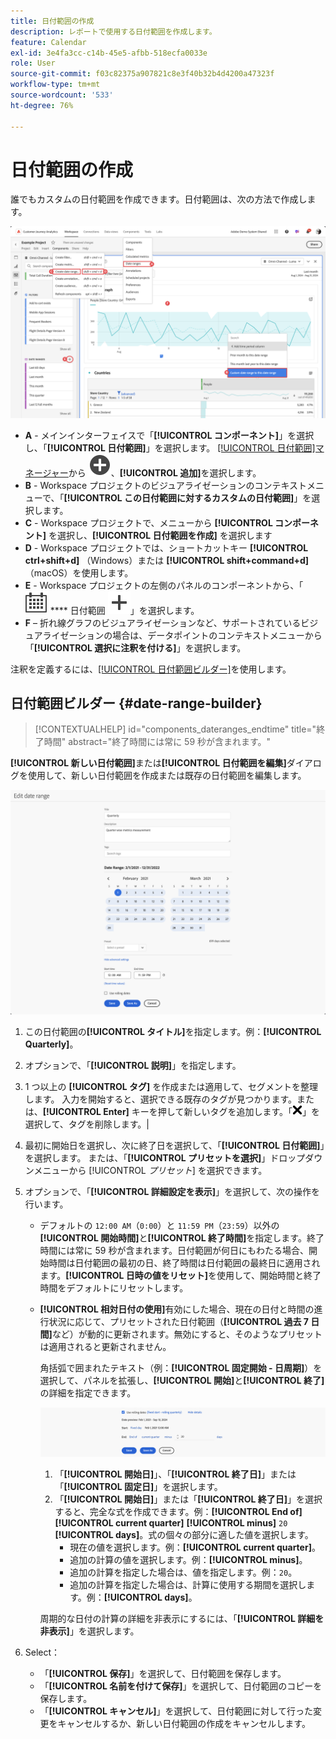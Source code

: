 ```yaml
---
title: 日付範囲の作成
description: レポートで使用する日付範囲を作成します。
feature: Calendar
exl-id: 3e4fa3cc-c14b-45e5-afbb-518ecfa0033e
role: User
source-git-commit: f03c82375a907821c8e3f40b32b4d4200a47323f
workflow-type: tm+mt
source-wordcount: '533'
ht-degree: 76%

---
```


# 日付範囲の作成


誰でもカスタムの日付範囲を作成できます。日付範囲は、次の方法で作成します。

![注釈の作成](assets/create-date-range.png)

* **A** - メインインターフェイスで「**[!UICONTROL コンポーネント]**」を選択し、「**[!UICONTROL 日付範囲]**」を選択します。 [[!UICONTROL 日付範囲]マネージャー](/help/components/date-ranges/manage.md)から ![AddCircle](/help/assets/icons/AddCircle.svg)、**[!UICONTROL 追加]**&#x200B;を選択します。
* **B** - Workspace プロジェクトのビジュアライゼーションのコンテキストメニューで、「**[!UICONTROL この日付範囲に対するカスタムの日付範囲]**」を選択します。
* **C** - Workspace プロジェクトで、メニューから **[!UICONTROL コンポーネント]** を選択し、**[!UICONTROL 日付範囲を作成]** を選択します
* **D** - Workspace プロジェクトでは、ショートカットキー **[!UICONTROL ctrl+shift+d]** （Windows）または **[!UICONTROL shift+command+d]** （macOS）を使用します。
* **E** - Workspace プロジェクトの左側のパネルのコンポーネントから、「![ カレンダー ](/help/assets/icons/Calendar.svg) **** 日付範囲 ![ で「追加 ](/help/assets/icons/Add.svg)」を選択します。
* **F** – 折れ線グラフのビジュアライゼーションなど、サポートされているビジュアライゼーションの場合は、データポイントのコンテキストメニューから「**[!UICONTROL 選択に注釈を付ける]**」を選択します。

注釈を定義するには、[[!UICONTROL 日付範囲ビルダー]](#annotation-builder)を使用します。

<!-- Should we really mention API here. If so, we can do it all over the place in the docs...
| **Use the [Customer Journey Analytics Annotations API](https://developer.adobe.com/cja-apis/docs/endpoints/annotations/)** | The Customer Journey Analytics Annotations APIs allow you to create, update, or retrieve annotations programmatically through Adobe Developer. These APIs use the same data and methods that Adobe uses inside the product UI. |
-->


## 日付範囲ビルダー {#date-range-builder}

<!-- markdownlint-disable MD034 -->

>[!CONTEXTUALHELP]
>id="components_dateranges_endtime"
>title="終了時間"
>abstract="終了時間には常に 59 秒が含まれます。"

<!-- markdownlint-enable MD034 -->




**[!UICONTROL 新しい日付範囲]**&#x200B;または&#x200B;**[!UICONTROL 日付範囲を編集]**&#x200B;ダイアログを使用して、新しい日付範囲を作成または既存の日付範囲を編集します。

![次の節で説明するフィールドとオプションを表示する注釈の詳細ウィンドウ。](assets/edit-date-range.png)


1. この日付範囲の&#x200B;**[!UICONTROL タイトル]**&#x200B;を指定します。例：**[!UICONTROL Quarterly]**。
1. オプションで、「**[!UICONTROL 説明]**」を指定します。
1. 1 つ以上の **[!UICONTROL タグ]** を作成または適用して、セグメントを整理します。 入力を開始すると、選択できる既存のタグが見つかります。または、**[!UICONTROL Enter]** キーを押して新しいタグを追加します。「![CrossSize75](/help/assets/icons/CrossSize75.svg)」を選択して、タグを削除します。|
1. 最初に開始日を選択し、次に終了日を選択して、「**[!UICONTROL 日付範囲]**」を選択します。
または、「**[!UICONTROL プリセットを選択]**」ドロップダウンメニューから [!UICONTROL *プリセット*] を選択できます。

1. オプションで、「**[!UICONTROL 詳細設定を表示]**」を選択して、次の操作を行います。

   * デフォルトの `12:00 AM`（`0:00`）と `11:59 PM`（`23:59`）以外の&#x200B;**[!UICONTROL 開始時間]**&#x200B;と&#x200B;**[!UICONTROL 終了時間]**&#x200B;を指定します。終了時間には常に 59 秒が含まれます。日付範囲が何日にもわたる場合、開始時間は日付範囲の最初の日、終了時間は日付範囲の最終日に適用されます。**[!UICONTROL 日時の値をリセット]**&#x200B;を使用して、開始時間と終了時間をデフォルトにリセットします。
   * **[!UICONTROL 相対日付の使用]**&#x200B;有効にした場合、現在の日付と時間の進行状況に応じて、プリセットされた日付範囲（**[!UICONTROL 過去 7 日間]**&#x200B;など）が動的に更新されます。無効にすると、そのようなプリセットは適用されると更新されません。

     角括弧で囲まれたテキスト（例：**[!UICONTROL 固定開始 - 日周期]**）を選択して、パネルを拡張し、**[!UICONTROL 開始]**&#x200B;と&#x200B;**[!UICONTROL 終了]**&#x200B;の詳細を指定できます。

     ![周期的な日付](assets/rolliing-dates.png)

      1. 「**[!UICONTROL 開始日]**」、「**[!UICONTROL 終了日]**」または「**[!UICONTROL 固定日]**」を選択します。
      1. 「**[!UICONTROL 開始日]**」または「**[!UICONTROL 終了日]**」を選択すると、完全な式を作成できます。例：**[!UICONTROL End of]** **[!UICONTROL current quarter]** **[!UICONTROL minus]** `20` **[!UICONTROL days]**。式の個々の部分に適した値を選択します。
         * 現在の値を選択します。例：**[!UICONTROL current quarter]**。
         * 追加の計算の値を選択します。例：**[!UICONTROL minus]**。
         * 追加の計算を指定した場合は、値を指定します。例：`20`。
         * 追加の計算を指定した場合は、計算に使用する期間を選択します。例：**[!UICONTROL days]**。

     周期的な日付の計算の詳細を非表示にするには、「**[!UICONTROL 詳細を非表示]**」を選択します。

1. Select：
   * 「**[!UICONTROL 保存]**」を選択して、日付範囲を保存します。
   * 「**[!UICONTROL 名前を付けて保存]**」を選択して、日付範囲のコピーを保存します。
   * 「**[!UICONTROL キャンセル]**」を選択して、日付範囲に対して行った変更をキャンセルするか、新しい日付範囲の作成をキャンセルします。


<!--


You can create a date range using either of the following two methods:

* Directly in a workspace project by clicking the '`+`' button next to the list of date range components on the left
* Within the date range manager

To create a date range in the date range manager:

1. Log in to [analytics.adobe.com](https://analytics.adobe.com) using your AdobeID credentials.
1. Navigate to [!UICONTROL Components] > [!UICONTROL Date Ranges].
1. Click the [!UICONTROL Add] button to open the modal window that creates a date range.

## Create a date range modal window

The modal window has four fields you can edit:

* **Date range**: The date range you want for this component.
* **Title**: The name you want for this component. The title is used in workspace projects.
* **Description**: The description you want for this component. The description is seen when clicking the ![i](../assets/i.png) icon.
* **Tags**: Use tags to organize your date ranges. A date range can belong to multiple tags.

## Selecting a date range

When clicking the date range in the modal window, you have several options:

* **Calendar**: Select the start and end date.
* **Use rolling dates**: Check this box if you want the date range to change as time goes on. Do not check this box if you want your date range to remain static.
* **Select preset**: Use this drop-down selection if you want a custom date range based on a range that Adobe offers by default. When you select a preset, you can further customize the date range to suit your needs. It does not affect the preset that Adobe offers.

## Rolling date ranges

If you want a rolling date range, you can customize when it rolls. You can control when the start and end dates roll independently of each other.

* **When the date starts**: Choose if the date starts at the beginning of a time period, at the end of a time period, or use a fixed day.
* **The time period to use**: Choose how often the date range rolls. You can have it roll every day, every week, every month, every quarter, or every year.
* **Offset**: Choose the offset of the date range. You can add or subtract days, weeks, months, quarters, or years.

## Rolling date examples

Some date ranges can be useful in certain reports.

Year-to-date:

```text
Start: Start of current year
End: End of current day
```

Last Thursday to this Thursday:

```text
Start: Start of current week minus 3 days
End: Start of current week plus 4 days
```

Fiscal year (for example, if a fiscal year starts in December)

```text
Start: Start of current year minus 1 month
End: End of current year minus 1 month
```


-->
